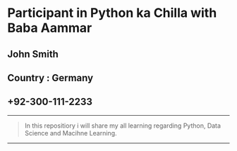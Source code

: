 # Participant in Python ka Chilla with Baba Aammar

## John Smith

## Country : Germany

## +92-300-111-2233

***

> In this repositiory i will share my all learning regarding Python, Data Science and Macihne Learning.

***
